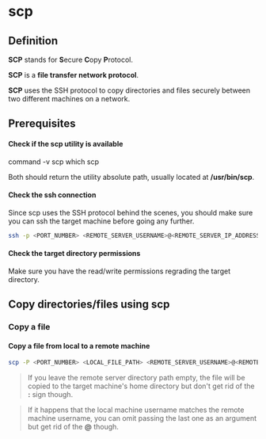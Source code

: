 # scp

## Definition
**SCP** stands for **S**ecure **C**opy **P**rotocol.

**SCP** is a **file transfer network protocol**.

**SCP** uses the SSH protocol to copy directories and files securely between two different machines on a network.

## Prerequisites

#### Check if the scp utility is available

<tabs>
    <tab title="Using command">
        <code-block lang="bash">command -v scp</code-block>
    </tab>
    <tab title="Using which">
        <code-block lang="bash">which scp</code-block>
    </tab>
</tabs>

Both should return the utility absolute path, usually located at **/usr/bin/scp**.

#### Check the ssh connection
Since scp uses the SSH protocol behind the scenes,
you should make sure you can ssh the target machine before going any further.
```bash
ssh -p <PORT_NUMBER> <REMOTE_SERVER_USERNAME>@<REMOTE_SERVER_IP_ADDRESS>
```

#### Check the target directory permissions
Make sure you have the read/write permissions regrading the target directory.

## Copy directories/files using scp

### Copy a file

#### Copy a file from local to a remote machine
```bash
scp -P <PORT_NUMBER> <LOCAL_FILE_PATH> <REMOTE_SERVER_USERNAME>@<REMOTE_SERVER_IP_ADDRESS>:<REMOTE_SERVER_DIRECTORY_PATH> 
```

> If you leave the remote server directory path empty,
the file will be copied to the target machine's home directory but don't get rid of the **:** sign though.

>If it happens
that the local machine username matches the remote machine username, you can omit
passing the last one as an argument
but get rid of the **@** though.

